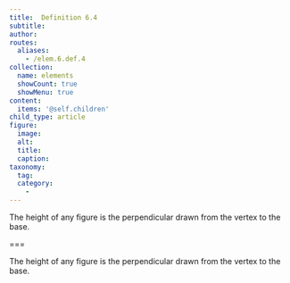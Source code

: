 ```yaml
---
title:  Definition 6.4
subtitle: 
author:
routes:
  aliases:
    - /elem.6.def.4
collection:
  name: elements
  showCount: true
  showMenu: true
content:
  items: '@self.children'
child_type: article
figure:
  image:
  alt:
  title:
  caption:
taxonomy:
  tag:
  category:
    - 
---
```


<p>The <hi rend="bold">height</hi> of any figure is the perpendicular drawn from the vertex to the base.</p>

===

<p>The <span class="bold">height</span> of any figure is the perpendicular drawn from the vertex to the base.</p>
